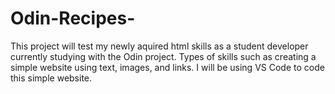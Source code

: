 # Odin-Recipes-
This project will test my newly aquired html skills as a student developer currently studying with the Odin project. Types of skills such as creating a simple website using text, images, and links. I will be using VS Code to code this simple website. 
